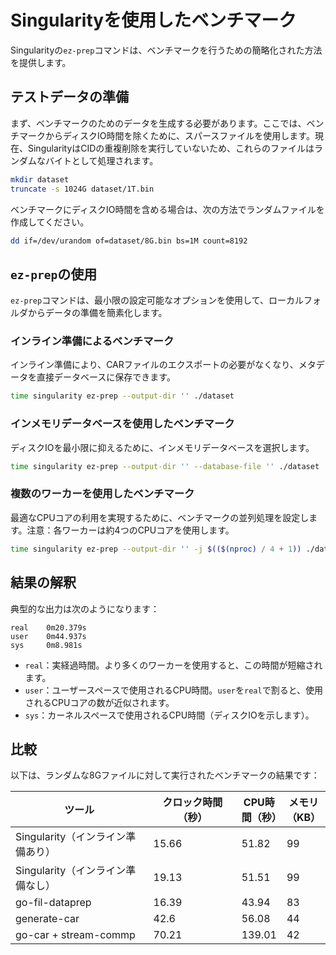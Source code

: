 # Singularityを使用したベンチマーク

Singularityの`ez-prep`コマンドは、ベンチマークを行うための簡略化された方法を提供します。

## テストデータの準備

まず、ベンチマークのためのデータを生成する必要があります。ここでは、ベンチマークからディスクIO時間を除くために、スパースファイルを使用します。現在、SingularityはCIDの重複削除を実行していないため、これらのファイルはランダムなバイトとして処理されます。

```sh
mkdir dataset
truncate -s 1024G dataset/1T.bin
```

ベンチマークにディスクIO時間を含める場合は、次の方法でランダムファイルを作成してください。

```sh
dd if=/dev/urandom of=dataset/8G.bin bs=1M count=8192
```

## `ez-prep`の使用
`ez-prep`コマンドは、最小限の設定可能なオプションを使用して、ローカルフォルダからデータの準備を簡素化します。

### インライン準備によるベンチマーク

インライン準備により、CARファイルのエクスポートの必要がなくなり、メタデータを直接データベースに保存できます。

```sh
time singularity ez-prep --output-dir '' ./dataset
```

### インメモリデータベースを使用したベンチマーク

ディスクIOを最小限に抑えるために、インメモリデータベースを選択します。

```sh
time singularity ez-prep --output-dir '' --database-file '' ./dataset
```

### 複数のワーカーを使用したベンチマーク

最適なCPUコアの利用を実現するために、ベンチマークの並列処理を設定します。注意：各ワーカーは約4つのCPUコアを使用します。

```sh
time singularity ez-prep --output-dir '' -j $(($(nproc) / 4 + 1)) ./dataset
```

## 結果の解釈

典型的な出力は次のようになります：

```
real    0m20.379s
user    0m44.937s
sys     0m8.981s
```

* `real`：実経過時間。より多くのワーカーを使用すると、この時間が短縮されます。
* `user`：ユーザースペースで使用されるCPU時間。`user`を`real`で割ると、使用されるCPUコアの数が近似されます。
* `sys`：カーネルスペースで使用されるCPU時間（ディスクIOを示します）。

## 比較

以下は、ランダムな8Gファイルに対して実行されたベンチマークの結果です：

<table><thead><tr><th width="290">ツール</th><th width="178.33333333333331" data-type="number">クロック時間（秒）</th><th data-type="number">CPU時間（秒）</th><th data-type="number">メモリ（KB）</th></tr></thead><tbody><tr><td>Singularity（インライン準備あり）</td><td>15.66</td><td>51.82</td><td>99</td></tr><tr><td>Singularity（インライン準備なし）</td><td>19.13</td><td>51.51</td><td>99</td></tr><tr><td>go-fil-dataprep</td><td>16.39</td><td>43.94</td><td>83</td></tr><tr><td>generate-car</td><td>42.6</td><td>56.08</td><td>44</td></tr><tr><td>go-car + stream-commp</td><td>70.21</td><td>139.01</td><td>42</td></tr></tbody></table>